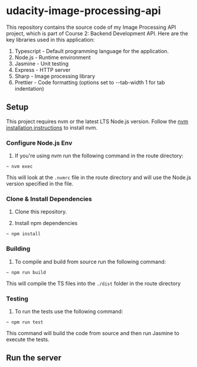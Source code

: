 # udacity-image-processing-api

This repository contains the source code of my Image Processing API project, which is part of Course 2: Backend Development API.
Here are the key libraries used in this application:

1. Typescript - Default programming language for the application.
2. Node.js - Runtime environment
3. Jasmine - Unit testing
4. Express - HTTP server
5. Sharp - Image processing library
6. Prettier - Code formatting (options set to --tab-width 1 for tab indentation)

## Setup

This project requires nvm or the latest LTS Node.js version. Follow the [nvm installation instructions](https://github.com/nvm-sh/nvm) to install nvm.

### Configure Node.js Env

1. If you're using nvm run the following command in the route directory:

```shell
~ nvm exec
```

This will look at the `.nvmrc` file in the route directory and will use the Node.js version specified in the file.

### Clone & Install Dependencies

1. Clone this repository.

2. Install npm dependencies

```shell
~ npm install
```

### Building

1. To compile and build from source run the following command:

```shell
~ npm run build
```

This will compile the TS files into the `./dist` folder in the route directory

### Testing

1. To run the tests use the following command:

```shell
~ npm run test
```

This command will build the code from source and then run Jasmine to execute the tests.

## Run the server
